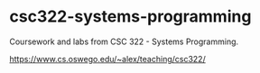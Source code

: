 # csc322-systems-programming

Coursework and labs from CSC 322 - Systems Programming.


https://www.cs.oswego.edu/~alex/teaching/csc322/

